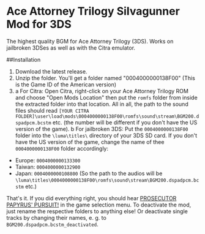 # Ace Attorney Trilogy SiIvagunner Mod for 3DS

The highest quality BGM for Ace Attorney Trilogy (3DS). Works on jailbroken 3DSes as well as with the Citra emulator.

##Installation

1. Download the latest release.
2. Unzip the folder. You'll get a folder named "0004000000138F00" (This is the Game ID of the American version)
3. a For Citra: Open Citra, right-click on your Ace Attorney Trilogy ROM and choose "Open Mods Location" then put the `romfs` folder from inside the extracted folder into that location. All in all, the path to the sound files should read `[YOUR CITRA FOLDER]\user\load\mods\0004000000138F00\romfs\sound\stream\BGM200.dspadpcm.bcstm` etc. (the number will be different if you don't have the US version of the game).
b For jailbroken 3DS: Put the `0004000000138F00` folder into the `\luma\titles\` directory of your 3DS SD card. If you don't have the US version of the game, change the name of thee `0004000000138F00` folder accordingly:
- Europe:	`0004000000133300`
- Taiwan:	`0004000000132900`
- Japan:	`0004000000108800`
(So the path to the audios will be `\luma\titles\0004000000138F00\romfs\sound\stream\BGM200.dspadpcm.bcstm` etc.)

That's it. If you did everything right, you should hear [PROSECUTOR PAPYRUS' PURSUIT!](https://www.youtube.com/watch?v=ex3-nOSNIlc&list=PLXVVSWBfLuf4GPainC6B9uPhLYzOS2I8X) in the game selection menu. To deactivate the mod, just rename the respective folders to anything else! Or deactivate single tracks by changing their names, e. g. to `BGM200.dspadpcm.bcstm_deactivated`.

